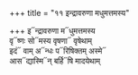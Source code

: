 +++
title = "११ इन्द्रावरुणा मधुमत्तमस्य"

+++
इ᳓न्द्रावरुणा म᳓धुमत्तमस्य  
वृ᳓ष्णः सो᳓मस्य वृषणा᳓ वृषेथाम्  
इदं᳓ वाम् अ᳓न्धः प᳓रिषिक्तम् अस्मे᳓  
आस᳓द्यास्मि᳓न् बर्हि᳓षि मादयेथाम्